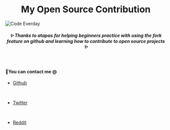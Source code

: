 <h1 align="center">
  My Open Source Contribution
</h1>

![Code Everday](https://preview.redd.it/qu9ridpa5mla1.jpg?width=960&crop=smart&auto=webp&v=enabled&s=244e888004728982753ebba4ee428ad212228e5f)

<h5 align="center">
  ✨ Thanks to atapas for helping beginners practice with using the fork feature on github and learning how to contribute to open source projects ✨
</h5>

&nbsp;

#### 🚀You can contact me @

- [Github](https://github.com/mikedev23)

  &nbsp;

- [Twitter](https://twitter.com/michaelh1277)

  &nbsp;

- [Reddit](https://www.reddit.com/user/mikedev23)
